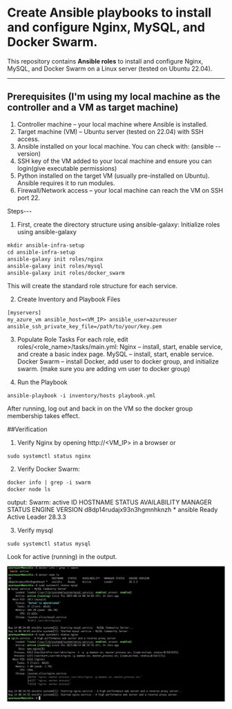 # Create Ansible playbooks to install and configure Nginx, MySQL, and Docker Swarm.

This repository contains **Ansible roles** to install and configure Nginx, MySQL, and Docker Swarm on a Linux server (tested on Ubuntu 22.04).

---

## Prerequisites (I'm using my local machine as the controller and a VM as target machine)

1. Controller machine – your local machine where Ansible is installed.
2. Target machine (VM) – Ubuntu server (tested on 22.04) with SSH access.
3. Ansible installed on your local machine. You can check with: (ansible --version)
4. SSH key of the VM added to your local machine and ensure you can login(give executable permissions)
5. Python installed on the target VM (usually pre-installed on Ubuntu). Ansible requires it to run modules.
6. Firewall/Network access – your local machine can reach the VM on SSH port 22.

Steps---

1. First, create the directory structure using ansible-galaxy: Initialize roles using ansible-galaxy

```
mkdir ansible-infra-setup
cd ansible-infra-setup
ansible-galaxy init roles/nginx
ansible-galaxy init roles/mysql
ansible-galaxy init roles/docker_swarm
```

This will create the standard role structure for each service.

2. Create Inventory and Playbook Files

```
[myservers]
my_azure_vm ansible_host=<VM_IP> ansible_user=azureuser ansible_ssh_private_key_file=/path/to/your/key.pem
```

3. Populate Role Tasks
   For each role, edit roles/<role_name>/tasks/main.yml:
   Nginx – install, start, enable service, and create a basic index page.
   MySQL – install, start, enable service.
   Docker Swarm – install Docker, add user to docker group, and initialize swarm. (make sure you are adding vm user to docker group)

4. Run the Playbook

```
ansible-playbook -i inventory/hosts playbook.yml
```

After running, log out and back in on the VM so the docker group membership takes effect.

##Verification

1. Verify Nginx by opening http://<VM_IP> in a browser or

```
sudo systemctl status nginx
```

2. Verify Docker Swarm:

```
docker info | grep -i swarm
docker node ls
```

output: Swarm: active
ID HOSTNAME STATUS AVAILABILITY MANAGER STATUS ENGINE VERSION
d8dp14rudajx93n3hgmnhknzh \* ansible Ready Active Leader 28.3.3

3. Verify mysql

```
sudo systemctl status mysql
```

Look for active (running) in the output.

![verification](https://github.com/Nishanc07/ansible-basic/blob/main/public/verification.png)
